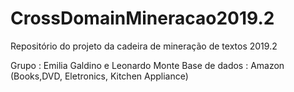 # CrossDomainMineracao2019.2
Repositório do projeto da cadeira de mineração de textos 2019.2


Grupo : Emilia Galdino e Leonardo Monte
Base de dados : Amazon (Books,DVD, Eletronics, Kitchen Appliance)

